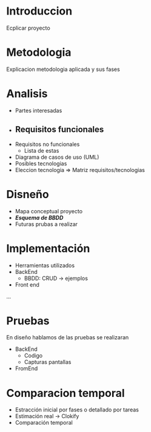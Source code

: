 # Introduccion
Ecplicar proyecto
# Metodologia
Explicacion metodologia aplicada y sus fases
# Analisis
- Partes interesadas
- Requisitos funcionales
	- 
- Requisitos no funcionales
	- Lista de estas
- Diagrama de casos de uso (UML)
- Posibles tecnologias
- Eleccion tecnologia => Matriz requisitos/tecnologias
# Disneño
- Mapa conceptual proyecto
- ***Esquema de BBDD***
- Futuras prubas a realizar
# Implementación
- Herramientas utilizados
- BackEnd
	- BBDD: CRUD -> ejemplos
- Front end	

...
# Pruebas
En diseño hablamos de las pruebas se realizaran
- BackEnd
	- Codigo
	- Capturas pantallas
- FromEnd	
# Comparacion temporal
- Estracción inicial por fases o detallado por tareas
- Estimación real -> Clokify
- Comparación temporal
